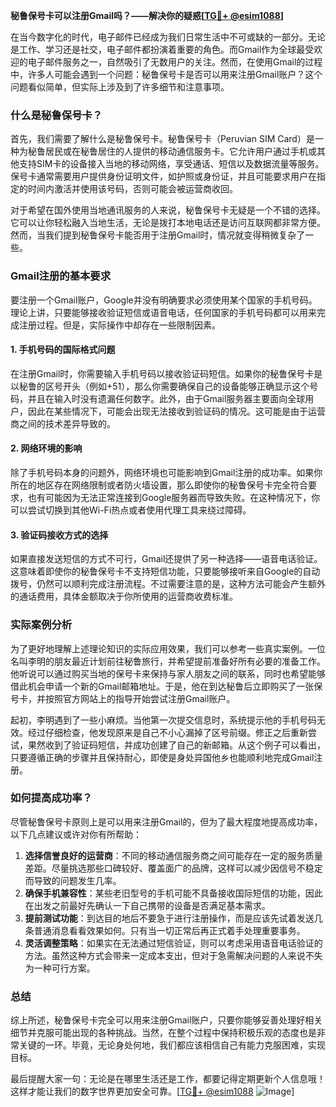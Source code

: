 **秘鲁保号卡可以注册Gmail吗？——解决你的疑惑[[TG💪+ @esim1088](https://t.me/s/esim1088)]**

在当今数字化的时代，电子邮件已经成为我们日常生活中不可或缺的一部分。无论是工作、学习还是社交，电子邮件都扮演着重要的角色。而Gmail作为全球最受欢迎的电子邮件服务之一，自然吸引了无数用户的关注。然而，在使用Gmail的过程中，许多人可能会遇到一个问题：秘鲁保号卡是否可以用来注册Gmail账户？这个问题看似简单，但实际上涉及到了许多细节和注意事项。

### 什么是秘鲁保号卡？

首先，我们需要了解什么是秘鲁保号卡。秘鲁保号卡（Peruvian SIM Card）是一种为秘鲁居民或在秘鲁居住的人提供的移动通信服务卡。它允许用户通过手机或其他支持SIM卡的设备接入当地的移动网络，享受通话、短信以及数据流量等服务。保号卡通常需要用户提供身份证明文件，如护照或身份证，并且可能要求用户在指定的时间内激活并使用该号码，否则可能会被运营商收回。

对于希望在国外使用当地通讯服务的人来说，秘鲁保号卡无疑是一个不错的选择。它可以让你轻松融入当地生活，无论是拨打本地电话还是访问互联网都非常方便。然而，当我们提到秘鲁保号卡能否用于注册Gmail时，情况就变得稍微复杂了一些。

### Gmail注册的基本要求

要注册一个Gmail账户，Google并没有明确要求必须使用某个国家的手机号码。理论上讲，只要能够接收验证短信或语音电话，任何国家的手机号码都可以用来完成注册过程。但是，实际操作中却存在一些限制因素。

#### 1. 手机号码的国际格式问题

在注册Gmail时，你需要输入手机号码以接收验证码短信。如果你的秘鲁保号卡是以秘鲁的区号开头（例如+51），那么你需要确保自己的设备能够正确显示这个号码，并且在输入时没有遗漏任何数字。此外，由于Gmail服务器主要面向全球用户，因此在某些情况下，可能会出现无法接收到验证码的情况。这可能是由于运营商之间的技术差异导致的。

#### 2. 网络环境的影响

除了手机号码本身的问题外，网络环境也可能影响到Gmail注册的成功率。如果你所在的地区存在网络限制或者防火墙设置，那么即使你的秘鲁保号卡完全符合要求，也有可能因为无法正常连接到Google服务器而导致失败。在这种情况下，你可以尝试切换到其他Wi-Fi热点或者使用代理工具来绕过障碍。

#### 3. 验证码接收方式的选择

如果直接发送短信的方式不可行，Gmail还提供了另一种选择——语音电话验证。这意味着即使你的秘鲁保号卡不支持短信功能，只要能够接听来自Google的自动拨号，仍然可以顺利完成注册流程。不过需要注意的是，这种方法可能会产生额外的通话费用，具体金额取决于你所使用的运营商收费标准。

### 实际案例分析

为了更好地理解上述理论知识的实际应用效果，我们可以参考一些真实案例。一位名叫李明的朋友最近计划前往秘鲁旅行，并希望提前准备好所有必要的准备工作。他听说可以通过购买当地的保号卡来保持与家人朋友之间的联系，同时也希望能够借此机会申请一个新的Gmail邮箱地址。于是，他在到达秘鲁后立即购买了一张保号卡，并按照官方网站上的指导开始尝试注册Gmail账户。

起初，李明遇到了一些小麻烦。当他第一次提交信息时，系统提示他的手机号码无效。经过仔细检查，他发现原来是自己不小心漏掉了区号前缀。修正之后重新尝试，果然收到了验证码短信，并成功创建了自己的新邮箱。从这个例子可以看出，只要遵循正确的步骤并且保持耐心，即使是身处异国他乡也能顺利地完成Gmail注册。

### 如何提高成功率？

尽管秘鲁保号卡原则上是可以用来注册Gmail的，但为了最大程度地提高成功率，以下几点建议或许对你有所帮助：

1. **选择信誉良好的运营商**：不同的移动通信服务商之间可能存在一定的服务质量差距。尽量挑选那些口碑较好、覆盖面广的品牌，这样可以减少因信号不稳定而导致的问题发生几率。
2. **确保手机兼容性**：某些老旧型号的手机可能不具备接收国际短信的功能，因此在出发之前最好先确认一下自己携带的设备是否满足基本需求。
3. **提前测试功能**：到达目的地后不要急于进行注册操作，而是应该先试着发送几条普通消息看看效果如何。只有当一切正常后再正式着手处理重要事务。
4. **灵活调整策略**：如果实在无法通过短信验证，则可以考虑采用语音电话验证的方法。虽然这种方式会带来一定成本支出，但对于急需解决问题的人来说不失为一种可行方案。

### 总结

综上所述，秘鲁保号卡完全可以用来注册Gmail账户，只要你能够妥善处理好相关细节并克服可能出现的各种挑战。当然，在整个过程中保持积极乐观的态度也是非常关键的一环。毕竟，无论身处何地，我们都应该相信自己有能力克服困难，实现目标。

最后提醒大家一句：无论是在哪里生活还是工作，都要记得定期更新个人信息哦！这样才能让我们的数字世界更加安全可靠。[[TG💪+ @esim1088](https://t.me/s/esim1088) ![Image](https://i.postimg.cc/4NQfJmqS/Snipaste-2025-05-13-00-14-12.png)]